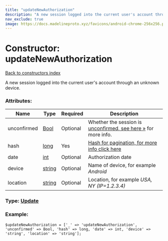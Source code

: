```yaml
---
title: "updateNewAuthorization"
description: "A new session logged into the current user's account through an unknown device."
nav_exclude: true
image: https://docs.madelineproto.xyz/favicons/android-chrome-256x256.png
---
```

# Constructor: updateNewAuthorization  
[Back to constructors index](/API_docs/constructors/index.html)



A new session logged into the current user's account through an unknown device.

### Attributes:

| Name     |    Type       | Required | Description |
|----------|---------------|----------|-------------|
|unconfirmed|[Bool](/API_docs/types/Bool.html) | Optional|Whether the session is [unconfirmed, see here »](https://core.telegram.org/api/auth#confirming-login) for more info.|
|hash|[long](/API_docs/types/long.html) | Yes|[Hash for pagination, for more info click here](https://core.telegram.org/api/offsets#hash-generation)|
|date|[int](/API_docs/types/int.html) | Optional|Authorization date|
|device|[string](/API_docs/types/string.html) | Optional|Name of device, for example *Android*|
|location|[string](/API_docs/types/string.html) | Optional|Location, for example *USA, NY (IP=1.2.3.4)*|



### Type: [Update](/API_docs/types/Update.html)


### Example:

```
$updateNewAuthorization = ['_' => 'updateNewAuthorization', 'unconfirmed' => Bool, 'hash' => long, 'date' => int, 'device' => 'string', 'location' => 'string'];
```  
